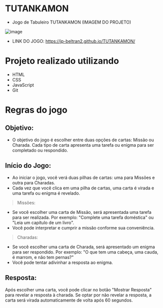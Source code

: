 # TUTANKAMON
- Jogo de Tabuleiro TUTANKAMON (IMAGEM DO PROJETO)
  
![image](https://github.com/jp-beltran2/TUTANKAMON/assets/162592110/b3e2f9a9-da73-4c45-b40b-cfe414bfe42b)


- LINK DO JOGO: https://jp-beltran2.github.io/TUTANKAMON/

# Projeto realizado utilizando
- HTML
- CSS
- JavaScript
- Git

# Regras do jogo
## Objetivo:
- O objetivo do jogo é escolher entre duas opções de cartas: Missão ou Charada. Cada tipo de carta apresenta uma tarefa ou enigma para ser completado ou respondido.

## Início do Jogo:
- Ao iniciar o jogo, você verá duas pilhas de cartas: uma para Missões e outra para Charadas.
- Cada vez que você clica em uma pilha de cartas, uma carta é virada e uma tarefa ou enigma é revelado.
> Missões:
- Se você escolher uma carta de Missão, será apresentada uma tarefa para ser realizada. Por exemplo: "Complete uma tarefa doméstica" ou "Leia um capítulo de um livro".
- Você pode interpretar e cumprir a missão conforme sua conveniência.
> Charadas:
- Se você escolher uma carta de Charada, será apresentado um enigma para ser respondido. Por exemplo: "O que tem uma cabeça, uma cauda, é marrom, e não tem pernas?"
- Você pode tentar adivinhar a resposta ao enigma.

## Resposta:
Após escolher uma carta, você pode clicar no botão "Mostrar Resposta" para revelar a resposta à charada.
Se optar por não revelar a resposta, a carta será virada automaticamente de volta após 60 segundos.
